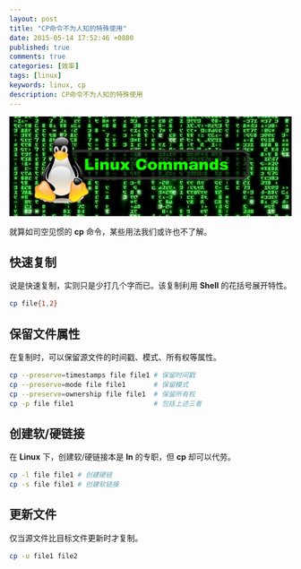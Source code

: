 ```yaml
---
layout: post
title: "CP命令不为人知的特殊使用"
date: 2015-05-14 17:52:46 +0800
published: true
comments: true
categories: [效率]
tags: [linux]
keywords: linux, cp
description: CP命令不为人知的特殊使用
---
```


![linux command](/images/blog/linux-command.jpg)

就算如司空见惯的 **cp** 命令，某些用法我们或许也不了解。

## 快速复制

说是快速复制，实则只是少打几个字而已。该复制利用 **Shell** 的花括号展开特性。

```sh
cp file{1,2}
```

## 保留文件属性

在复制时，可以保留源文件的时间戳、模式、所有权等属性。

```sh
cp --preserve=timestamps file file1 # 保留时间戳
cp --preserve=mode file file1       # 保留模式
cp --preserve=ownership file file1  # 保留所有权
cp -p file file1                    # 包括上述三者
```

## 创建软/硬链接

在 **Linux** 下，创建软/硬链接本是 **ln** 的专职，但 **cp** 却可以代劳。

```sh
cp -l file file1 # 创建硬链
cp -s file file1 # 创建软链接
```

## 更新文件

仅当源文件比目标文件更新时才复制。

```sh
cp -u file1 file2
```
